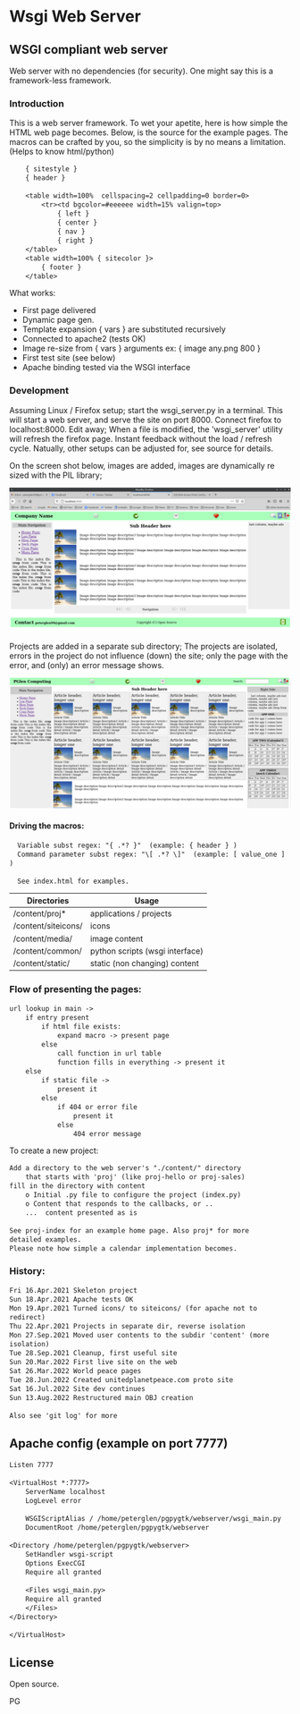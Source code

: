 # Wsgi Web Server

## WSGI compliant web server

 Web server with no dependencies (for security). One might say this is a framework-less framework.

###  Introduction

 This is a web server framework. To wet your apetite, here is how simple the
HTML web page becomes. Below, is the source for the example pages. The macros can be crafted
by you, so the simplicity is by no means a limitation.  (Helps to know html/python)

        { sitestyle }
        { header }

        <table width=100%  cellspacing=2 cellpadding=0 border=0>
            <tr><td bgcolor=#eeeeee width=15% valign=top>
                { left }
                { center }
                { nav }
                { right }
        </table>
        <table width=100% { sitecolor }>
            { footer }
        </table>

  What works:

   * First page delivered
   * Dynamic page gen.
   * Template expansion { vars } are substituted recursively
   * Connected to apache2 (tests OK)
   * Image re-size from { vars } arguments ex: { image any.png 800 }
   * First test site (see below)
   * Apache binding tested via the WSGI interface

### Development

   Assuming Linux / Firefox setup; start the wsgi_server.py in a terminal. This will
   start a web server, and serve the site on port 8000. Connect firefox to localhost:8000.
   Edit away; When a file is modified, the 'wsgi_server' utility will refresh
   the firefox page. Instant feedback without the load / refresh cycle. Natually, other
   setups can be adjusted for, see source for details.

 On the screen shot below, images are added, images are dynamically re sized with the PIL
 library;

  ![screen shot of image processing](content/siteicons/next_step.png)

 Projects are added in a separate sub directory;
 The projects are isolated, errors in the project do not influence (down) the site;
 only the page with the error, and (only) an error message shows.

  ![screen shot of project and tiles processing](content/siteicons/tiles.png)

#### Driving the macros:

      Variable subst regex: "{ .*? }"  (example: { header } )
      Command parameter subst regex: "\[ .*? \]"  (example: [ value_one ] )

      See index.html for examples.

| Directories          | Usage                    |
|  --------------------|--------------------------|
|  /content/proj*      |  applications / projects |
|  /content/siteicons/ |  icons                   |
|  /content/media/     |  image content           |
|  /content/common/    |  python scripts (wsgi interface) |
|  /content/static/    |  static (non changing) content |

### Flow of presenting the pages:

    url lookup in main ->
        if entry present
            if html file exists:
                expand macro -> present page
            else
                call function in url table
                function fills in everything -> present it
        else
            if static file ->
                present it
            else
                if 404 or error file
                    present it
                else
                    404 error message

 To create a new project:

    Add a directory to the web server's "./content/" directory
        that starts with 'proj' (like proj-hello or proj-sales)
    fill in the directory with content
        o Initial .py file to configure the project (index.py)
        o Content that responds to the callbacks, or ..
		...  content presented as is

    See proj-index for an example home page. Also proj* for more
    detailed examples. 
    Please note how simple a calendar implementation becomes.

### History:

    Fri 16.Apr.2021 Skeleton project
    Sun 18.Apr.2021 Apache tests OK
    Mon 19.Apr.2021 Turned icons/ to siteicons/ (for apache not to redirect)
    Thu 22.Apr.2021 Projects in separate dir, reverse isolation
    Mon 27.Sep.2021 Moved user contents to the subdir 'content' (more isolation)
    Tue 28.Sep.2021 Cleanup, first useful site
    Sun 20.Mar.2022 First live site on the web
    Sat 26.Mar.2022 World peace pages
    Tue 28.Jun.2022 Created unitedplanetpeace.com proto site
    Sat 16.Jul.2022 Site dev continues
    Sun 13.Aug.2022 Restructured main OBJ creation

    Also see 'git log' for more

## Apache config (example on port 7777)

	Listen 7777

	<VirtualHost *:7777>
		ServerName localhost
		LogLevel error
	
		WSGIScriptAlias / /home/peterglen/pgpygtk/webserver/wsgi_main.py
		DocumentRoot /home/peterglen/pgpygtk/webserver

	<Directory /home/peterglen/pgpygtk/webserver>
		SetHandler wsgi-script
		Options ExecCGI
		Require all granted

		<Files wsgi_main.py>
		Require all granted
		</Files>
	</Directory>

	</VirtualHost>

## License

 Open source.

 PG
